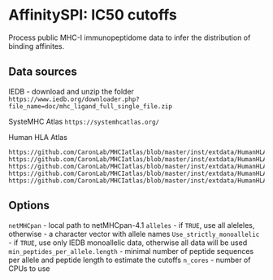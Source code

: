 # AffinitySPI: IC50 cutoffs
Process public MHC-I immunopeptidome data to infer the distribution of binding affinites.

## Data sources
IEDB - download and unzip the folder
`https://www.iedb.org/downloader.php?file_name=doc/mhc_ligand_full_single_file.zip`

SysteMHC Atlas
`https://systemhcatlas.org/`

Human HLA Atlas
```
https://github.com/CaronLab/MHCIatlas/blob/master/inst/extdata/HumanHLAatlas_reprocessed1.csv
https://github.com/CaronLab/MHCIatlas/blob/master/inst/extdata/HumanHLAatlas_reprocessed2.csv
https://github.com/CaronLab/MHCIatlas/blob/master/inst/extdata/HumanHLAatlas_reprocessed3.csv
https://github.com/CaronLab/MHCIatlas/blob/master/inst/extdata/HumanHLAatlas_reprocessed4.csv
https://github.com/CaronLab/MHCIatlas/blob/master/inst/extdata/HumanHLAatlas_reprocessed5.csv
```

## Options
`netMHCpan` - local path to netMHCpan-4.1
`alleles` - if `TRUE`, use all aleleles, otherwise - a character vector with allele names
`Use_strictly_monoallelic` - if `TRUE`, use only IEDB monoallelic data, otherwise all data will be used
`min_peptides_per_allele.length` - minimal number of peptide sequences per allele and peptide length to estimate the cutoffs
`n_cores` - number of CPUs to use

